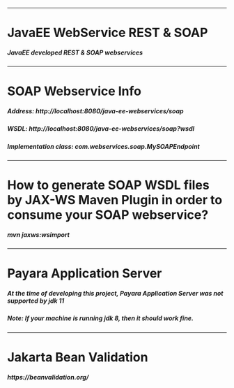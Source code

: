 --------------------------------------------------------------------------

# JavaEE WebService REST & SOAP

<h5>JavaEE developed REST & SOAP webservices</h5>

--------------------------------------------------------------------------

# SOAP Webservice Info

<h5>Address:	http://localhost:8080/java-ee-webservices/soap</h5>
<h5>WSDL:	http://localhost:8080/java-ee-webservices/soap?wsdl</h5>
<h5>Implementation class:	com.webservices.soap.MySOAPEndpoint</h5>

--------------------------------------------------------------------------

# How to generate SOAP WSDL files by JAX-WS Maven Plugin in order to consume your SOAP webservice?

<h5>mvn jaxws:wsimport</h5>

--------------------------------------------------------------------------

# Payara Application Server

<h5>At the time of developing this project, Payara Application Server was not supported by jdk 11</h5>

<h5><b>Note:</b> If your machine is running jdk 8, then it should work fine.</h5>

--------------------------------------------------------------------------

# Jakarta Bean Validation

<h5>https://beanvalidation.org/</h5>
